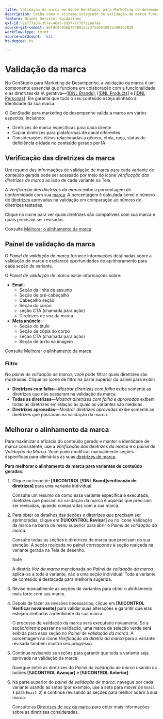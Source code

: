 ```yaml
---
title: Validação da marca em Adobe GenStudio para Marketing de desempenho
description: Saiba como o sistema integrado de validação de marca funciona no GenStudio para Marketing de desempenho.
feature: Brands Service, Guidelines
exl-id: 2e777186-3b7e-46a6-9d37-7c7b7c2aa7ae
source-git-commit: 86f9c94956b7e4891aa237ad00428753903d2839
workflow-type: tm+mt
source-wordcount: '611'
ht-degree: 0%

---
```


# Validação da marca

No GenStudio para Marketing de Desempenho, a validação da marca é um componente essencial que funciona em colaboração com a funcionalidade e as diretrizes da IA gerativa—[[!DNL Brands]](/help/user-guide/guidelines/brands.md), [[!DNL Products]](/help/user-guide/guidelines/products.md) e [[!DNL Personas]](/help/user-guide/guidelines/personas.md). Ele garante que todo o seu conteúdo esteja alinhado à identidade da sua marca.

O GenStudio para marketing de desempenho valida a marca em vários aspectos, incluindo:

* Diretrizes de marca específicas para cada cliente
* Copiar diretrizes para plataformas de canal diferentes
* Considerações éticas relacionadas a gênero, etnia, raça, status de deficiência e idade no conteúdo gerado por IA

## Verificação das diretrizes da marca

Um resumo das informações de validação de marca para cada variante de conteúdo gerada pode ser acessado por meio do ícone _Verificação das diretrizes de marca_ ao lado de cada variante na Tela.

A _Verificação das diretrizes da marca_ exibe a porcentagem de conformidade com sua [marca](brands.md). A porcentagem é calculada como o número de [diretrizes](overview.md) aprovadas na validação em comparação ao número de diretrizes testadas.

Clique no ícone para ver quais diretrizes são compatíveis com sua marca e quais precisam ser revisadas.

Consulte [Melhorar o alinhamento da marca](#improve-brand-alignment).

## Painel de validação da marca

O _Painel de validação de marca_ fornece informações detalhadas sobre a validação de marca e esclarece oportunidades de aprimoramento para cada seção de variante.

O _Painel de validação de marca_ exibe informações sobre:

* **Email**:
   * Seção da linha de assunto
   * Seção de pré-cabeçalho
   * Cabeçalho seção
   * Seção do corpo
   * seção CTA (chamada para ação)
   * Diretrizes de voz da marca
* **Meta anúncio**:
   * Seção do título
   * Seção de cópia do corpo
   * seção CTA (chamada para ação)
   * Seção de texto na imagem

Consulte [Melhorar o alinhamento da marca](#improve-brand-alignment).

### Filtro

No _painel de validação de marca_, você pode filtrar quais diretrizes são mostradas. Clique no ícone de filtro na parte superior do painel para exibir:

* **Diretrizes com falha**—_Mostrar diretrizes com falha_ exibe somente as diretrizes que não passaram na validação da marca.
* **Todas as diretrizes**—_Mostrar diretrizes com falha e aprovadas_ exibem todas as diretrizes em relação às quais as variantes são medidas.
* **Diretrizes aprovadas**—_Mostrar diretrizes aprovadas_ exibe somente as diretrizes que passaram na validação da marca.

<!-- The _Brand validation panel_ has different areas of focus for each content channel:

* Email - brand voice and channel compliance
* Images - application photography restrictions and other considerations -->

## Melhorar o alinhamento da marca

Para maximizar a eficácia do conteúdo gerado e manter a identidade de marca consistente, use a _Verificação das diretrizes da marca_ e o _painel de Validação da Marca_. Você pode modificar manualmente seções específicas para alinhá-las às suas [diretrizes de marca](brands.md).

**Para melhorar o alinhamento da marca para variantes de conteúdo geradas**:

1. Clique no ícone de **[!UICONTROL [!DNL Brand]verificação de diretrizes]** para uma variante individual.

   Consulte um resumo de como essa variante específica é executada, diretrizes que passam na validação da marca e aquelas que precisam ser revisadas, quando comparadas com a sua marca.

1. Para obter os detalhes das seções e diretrizes que precisam ser aprimoradas, clique em **[!UICONTROL Revisar]** _ou_ no ícone Validação da marca na barra de menu superior para abrir o _Painel de validação da marca_.

   Consulte todas as seções e diretrizes de marca que precisam da sua atenção. A seção realçada no painel corresponde à seção realçada na variante gerada na Tela de desenho.

   >[!NOTE]
   >
   > A diretriz _Voz da marca_ mencionada no _Painel de validação da marca_ aplica-se a toda a variante, não a uma seção individual. Toda a variante de conteúdo é destacada para melhoria sugerida.

1. Revise manualmente as seções de variantes para obter o alinhamento mais forte com sua marca.

1. Depois de fazer as revisões necessárias, clique em **[!UICONTROL Verificar novamente]** para validar suas alterações e garantir que elas estejam alinhadas à identidade da sua marca.

   O processo de validação da marca será executado novamente. Se a seção/diretriz passar na validação, uma marca de seleção verde será exibida para essa seção no _Painel de validação da marca_. A porcentagem no ícone _Verificação da diretriz da marca_ para a variante revisada também mostra seu progresso.

1. Continue revisando as seções para garantir que toda a variante seja aprovada na validação da marca.

   Navegue entre as diretrizes do _Painel de validação de marca_ usando os botões **[!UICONTROL Avançar]** e **[!UICONTROL Anterior]**.

1. Na parte superior do _painel de validação de marca_, navegue por cada variante usando as setas (por exemplo, use a seta para mover de `Email 1` para `Email 2`) e continue revisando as seções para melhor aderir à sua marca.

   Consulte as [Diretrizes de voz da marca](/help/user-guide/guidelines/brands.md#brand-voice-guidelines) para obter mais informações sobre as diretrizes consideradas.
